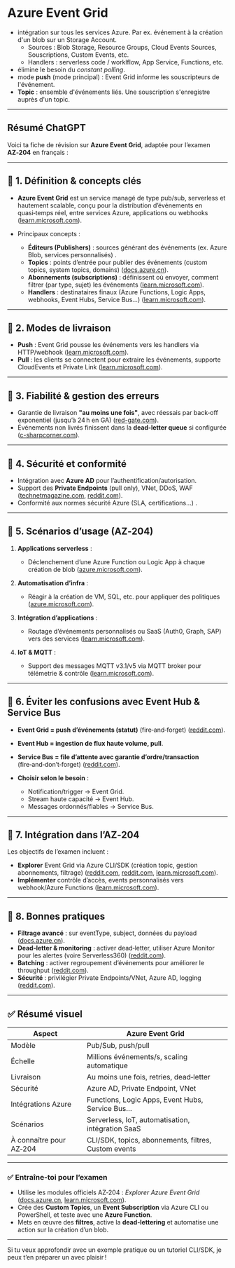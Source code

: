 # Azure Event Grid

- intégration sur tous les services Azure. Par ex. événement à la création d'un blob sur un Storage Account.
  - Sources : Blob Storage, Resource Groups, Cloud Events Sources, Souscriptions, Custom Events, etc.
  - Handlers : serverless code / worklflow, App Service, Functions, etc.
- élimine le besoin du _constant polling_.
- mode **push** (mode principal) : Event Grid informe les souscripteurs de l'événement.
- **Topic** : ensemble d'événements liés. Une souscription s'enregistre auprès d'un topic.

<hr/>

## Résumé ChatGPT

Voici ta fiche de révision sur **Azure Event Grid**, adaptée pour l’examen **AZ‑204** en français :

---

## 🔹 1. Définition & concepts clés

* **Azure Event Grid** est un service managé de type pub/sub, serverless et hautement scalable, conçu pour la distribution d’événements en quasi‑temps réel, entre services Azure, applications ou webhooks ([learn.microsoft.com][1]).
* Principaux concepts :

  * **Éditeurs (Publishers)** : sources générant des événements (ex. Azure Blob, services personnalisés) .
  * **Topics** : points d’entrée pour publier des événements (custom topics, system topics, domains) ([docs.azure.cn][2]).
  * **Abonnements (subscriptions)** : définissent où envoyer, comment filtrer (par type, sujet) les événements ([learn.microsoft.com][1]).
  * **Handlers** : destinataires finaux (Azure Functions, Logic Apps, webhooks, Event Hubs, Service Bus…) ([learn.microsoft.com][3]).

---

## 🔹 2. Modes de livraison

* **Push** : Event Grid pousse les événements vers les handlers via HTTP/webhook ([learn.microsoft.com][1]).
* **Pull** : les clients se connectent pour extraire les événements, supporte CloudEvents et Private Link ([learn.microsoft.com][1]).

---

## 🔹 3. Fiabilité & gestion des erreurs

* Garantie de livraison **"au moins une fois"**, avec réessais par back‑off exponentiel (jusqu’à 24 h en GA) ([red-gate.com][4]).
* Événements non livrés finissent dans la **dead‑letter queue** si configurée ([c-sharpcorner.com][5]).

---

## 🔹 4. Sécurité et conformité

* Intégration avec **Azure AD** pour l’authentification/autorisation.
* Support des **Private Endpoints** (pull only), VNet, DDoS, WAF ([technetmagazine.com][6], [reddit.com][7]).
* Conformité aux normes sécurité Azure (SLA, certifications...) .

---

## 🔹 5. Scénarios d’usage (AZ‑204)

1. **Applications serverless** :

   * Déclenchement d’une Azure Function ou Logic App à chaque création de blob ([azure.microsoft.com][8]).
2. **Automatisation d’infra** :

   * Réagir à la création de VM, SQL, etc. pour appliquer des politiques ([azure.microsoft.com][8]).
3. **Intégration d’applications** :

   * Routage d’événements personnalisés ou SaaS (Auth0, Graph, SAP) vers des services ([learn.microsoft.com][3]).
4. **IoT & MQTT** :

   * Support des messages MQTT v3.1/v5 via MQTT broker pour télémetrie & contrôle ([learn.microsoft.com][1]).

---

## 🔹 6. Éviter les confusions avec Event Hub & Service Bus

* **Event Grid = push d’événements (statut)** (fire‑and‑forget) ([reddit.com][9]).
* **Event Hub = ingestion de flux haute volume, pull**.
* **Service Bus = file d’attente avec garantie d’ordre/transaction** (fire‑and‑don’t‑forget) ([reddit.com][9]).
* **Choisir selon le besoin** :

  * Notification/trigger → Event Grid.
  * Stream haute capacité → Event Hub.
  * Messages ordonnés/fiables → Service Bus.

---

## 🔹 7. Intégration dans l’AZ‑204

Les objectifs de l’examen incluent :

* **Explorer** Event Grid via Azure CLI/SDK (création topic, gestion abonnements, filtrage) ([reddit.com][9], [reddit.com][10], [learn.microsoft.com][11]).
* **Implémenter** contrôle d’accès, events personnalisés vers webhook/Azure Functions ([learn.microsoft.com][12]).

---

## 🔹 8. Bonnes pratiques

* **Filtrage avancé** : sur eventType, subject, données du payload ([docs.azure.cn][2]).
* **Dead‑letter & monitoring** : activer dead‑letter, utiliser Azure Monitor pour les alertes (voire Serverless360) ([reddit.com][13]).
* **Batching** : activer regroupement d’événements pour améliorer le throughput ([reddit.com][9]).
* **Sécurité** : privilégier Private Endpoints/VNet, Azure AD, logging ([reddit.com][7]).

---

## ✅ Résumé visuel

| Aspect                  | Azure Event Grid                                     |
| ----------------------- | ---------------------------------------------------- |
| Modèle                  | Pub/Sub, push/pull                                   |
| Échelle                 | Millions événements/s, scaling automatique           |
| Livraison               | Au moins une fois, retries, dead‑letter              |
| Sécurité                | Azure AD, Private Endpoint, VNet                     |
| Intégrations Azure      | Functions, Logic Apps, Event Hubs, Service Bus…      |
| Scénarios               | Serverless, IoT, automatisation, intégration SaaS    |
| À connaître pour AZ‑204 | CLI/SDK, topics, abonnements, filtres, Custom events |

---

### ✅ Entraîne-toi pour l’examen

* Utilise les modules officiels AZ‑204 : *Explorer Azure Event Grid* ([docs.azure.cn][2], [learn.microsoft.com][14]).
* Crée des **Custom Topics**, un **Event Subscription** via Azure CLI ou PowerShell, et teste avec une **Azure Function**.
* Mets en œuvre des **filtres**, active la **dead‑lettering** et automatise une action sur la création d’un blob.

---

Si tu veux approfondir avec un exemple pratique ou un tutoriel CLI/SDK, je peux t’en préparer un avec plaisir !

[1]: https://learn.microsoft.com/fr-fr/azure/event-grid/overview?utm_source=chatgpt.com "Présentation d’Azure Event Grid - Azure Event Grid | Microsoft Learn"
[2]: https://docs.azure.cn/en-us/event-grid/overview?utm_source=chatgpt.com "Introduction to Azure Event Grid - Azure Event Grid | Azure Docs"
[3]: https://learn.microsoft.com/en-us/azure//event-grid/overview?utm_source=chatgpt.com "Overview - Azure Event Grid | Microsoft Learn"
[4]: https://www.red-gate.com/simple-talk/cloud/platform-as-a-service/introduction-azure-event-grid/?utm_source=chatgpt.com "An Introduction to Azure Event Grid - Simple Talk"
[5]: https://www.c-sharpcorner.com/article/understanding-azure-event-grid/?utm_source=chatgpt.com "Understanding Azure Event Grid"
[6]: https://www.technetmagazine.com/master-solutions-azure-event-grid/?utm_source=chatgpt.com "Master Event-Driven Solutions with Azure Event Grid: Setup, Best Practices, and Use Cases"
[7]: https://www.reddit.com/r/AZURE/comments/1dpnqi5?utm_source=chatgpt.com "Event Grid / Eventhub Security"
[8]: https://azure.microsoft.com/fr-fr/products/event-grid?utm_source=chatgpt.com "Azure Event Grid – Gestionnaire d’événements | Microsoft Azure"
[9]: https://www.reddit.com/r/AZURE/comments/xwh5xs?utm_source=chatgpt.com "Confused when to use Event Grid, Event Hub and Service Hub"
[10]: https://www.reddit.com/r/AZURE/comments/zrdmcu?utm_source=chatgpt.com "event grid vs event hubs for event driven microservices"
[11]: https://learn.microsoft.com/fr-fr/credentials/certifications/resources/study-guides/az-204?utm_source=chatgpt.com "Guide d’étude pour l’examen AZ-204 : Développement de solutions pour Microsoft Azure | Microsoft Learn"
[12]: https://learn.microsoft.com/fr-fr/azure/event-grid/?utm_source=chatgpt.com "Documentation Azure Event Grid | Microsoft Learn"
[13]: https://www.reddit.com/r/AZURE/comments/zqgcld?utm_source=chatgpt.com "How to monitor Azure Event Grid on multiple metrics at no extra cost?"
[14]: https://learn.microsoft.com/fr-fr/training/paths/az-204-develop-event-based-solutions/?utm_source=chatgpt.com "AZ-204 : Développer de solutions basées sur les événements - Training | Microsoft Learn"


